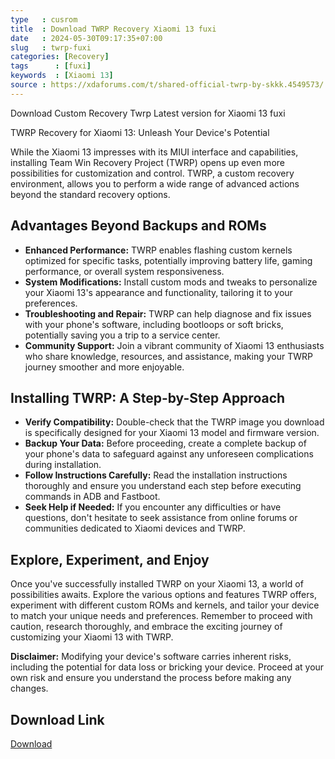 ```yaml
---
type   : cusrom
title  : Download TWRP Recovery Xiaomi 13 fuxi
date   : 2024-05-30T09:17:35+07:00
slug   : twrp-fuxi
categories: [Recovery]
tags      : [fuxi]
keywords  : [Xiaomi 13]
source : https://xdaforums.com/t/shared-official-twrp-by-skkk.4549573/
---
```


Download Custom Recovery Twrp Latest version for Xiaomi 13 fuxi

TWRP Recovery for Xiaomi 13: Unleash Your Device's Potential

While the Xiaomi 13 impresses with its MIUI interface and capabilities, installing Team Win Recovery Project (TWRP) opens up even more possibilities for customization and control. TWRP, a custom recovery environment, allows you to perform a wide range of advanced actions beyond the standard recovery options.

## Advantages Beyond Backups and ROMs
- **Enhanced Performance:** TWRP enables flashing custom kernels optimized for specific tasks, potentially improving battery life, gaming performance, or overall system responsiveness.
- **System Modifications:** Install custom mods and tweaks to personalize your Xiaomi 13's appearance and functionality, tailoring it to your preferences.
- **Troubleshooting and Repair:** TWRP can help diagnose and fix issues with your phone's software, including bootloops or soft bricks, potentially saving you a trip to a service center.
- **Community Support:** Join a vibrant community of Xiaomi 13 enthusiasts who share knowledge, resources, and assistance, making your TWRP journey smoother and more enjoyable.

## Installing TWRP: A Step-by-Step Approach
- **Verify Compatibility:** Double-check that the TWRP image you download is specifically designed for your Xiaomi 13 model and firmware version.
- **Backup Your Data:** Before proceeding, create a complete backup of your phone's data to safeguard against any unforeseen complications during installation.
- **Follow Instructions Carefully:** Read the installation instructions thoroughly and ensure you understand each step before executing commands in ADB and Fastboot.
- **Seek Help if Needed:** If you encounter any difficulties or have questions, don't hesitate to seek assistance from online forums or communities dedicated to Xiaomi devices and TWRP.

## Explore, Experiment, and Enjoy

Once you've successfully installed TWRP on your Xiaomi 13, a world of possibilities awaits. Explore the various options and features TWRP offers, experiment with different custom ROMs and kernels, and tailor your device to match your unique needs and preferences. Remember to proceed with caution, research thoroughly, and embrace the exciting journey of customizing your Xiaomi 13 with TWRP.

**Disclaimer:** Modifying your device's software carries inherent risks, including the potential for data loss or bricking your device. Proceed at your own risk and ensure you understand the process before making any changes.


## Download Link
[Download](https://sourceforge.net/projects/recovery-for-xiaomi-devices/files/fuxi/)
